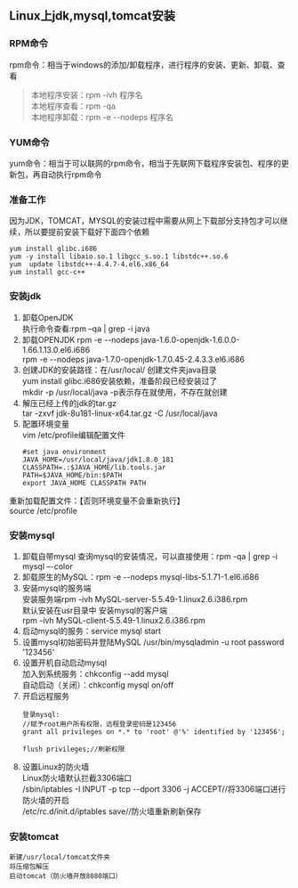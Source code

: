 ## Linux上jdk,mysql,tomcat安装
### RPM命令
rpm命令：相当于windows的添加/卸载程序，进行程序的安装、更新、卸载、查看   
> 本地程序安装：rpm -ivh 程序名  
> 本地程序查看：rpm -qa  
> 本地程序卸载：rpm -e --nodeps 程序名  

### YUM命令
yum命令：相当于可以联网的rpm命令，相当于先联网下载程序安装包、程序的更新包，再自动执行rpm命令  

### 准备工作  
因为JDK，TOMCAT，MYSQL的安装过程中需要从网上下载部分支持包才可以继续，所以要提前安装下载好下面四个依赖  
```
yum install glibc.i686  
yum -y install libaio.so.1 libgcc_s.so.1 libstdc++.so.6  
yum  update libstdc++-4.4.7-4.el6.x86_64  
yum install gcc-c++  
```
###  安装jdk
1.  卸载OpenJDK  
    执行命令查看:rpm –qa | grep -i java  
2.  卸载OPENJDK
    rpm -e --nodeps  java-1.6.0-openjdk-1.6.0.0-1.66.1.13.0.el6.i686  
    rpm -e --nodeps  java-1.7.0-openjdk-1.7.0.45-2.4.3.3.el6.i686  
3.  创建JDK的安装路径：在/usr/local/  创建文件夹java目录  
    yum install glibc.i686安装依赖，准备阶段已经安装过了  
    mkdir -p /usr/local/java  -p表示存在就使用，不存在就创建  
4.  解压已经上传的jdk的tar.gz  
    tar -zxvf jdk-8u181-linux-x64.tar.gz -C /usr/local/java  
5.  配置环境变量  
    vim /etc/profile编辑配置文件  
    ```
    #set java environment
    JAVA_HOME=/usr/local/java/jdk1.8.0_181
    CLASSPATH=.:$JAVA_HOME/lib.tools.jar
    PATH=$JAVA_HOME/bin:$PATH
    export JAVA_HOME CLASSPATH PATH
    ```
重新加载配置文件：【否则环境变量不会重新执行】  
source /etc/profile  
### 安装mysql
1.  卸载自带mysql
    查询mysql的安装情况，可以直接使用：rpm -qa | grep -i mysql –-color  
2.  卸载原生的MySQL：rpm -e --nodeps mysql-libs-5.1.71-1.el6.i686  
3.  安装mysql的服务端  
    安装服务端rpm -ivh MySQL-server-5.5.49-1.linux2.6.i386.rpm  
    默认安装在usr目录中
    安装mysql的客户端  
    rpm -ivh MySQL-client-5.5.49-1.linux2.6.i386.rpm  
4.  启动mysql的服务：service mysql start  
5.  设置mysql初始密码并登陆MySQL
    /usr/bin/mysqladmin -u root password '123456'  
6.  设置开机自动启动mysql  
    加入到系统服务：chkconfig --add mysql  
    自动启动（关闭）：chkconfig mysql on/off
7.  开启远程服务
    ```
    登录mysql:
    //赋予root用户所有权限，远程登录密码是123456
    grant all privileges on *.* to 'root' @'%' identified by '123456';

    flush privileges;//刷新权限
    ```
8.  设置Linux的防火墙  
    Linux防火墙默认拦截3306端口  
    /sbin/iptables -I INPUT -p tcp --dport 3306 -j ACCEPT//将3306端口进行防火墙的开启  
    /etc/rc.d/init.d/iptables save//防火墙重新刷新保存  
### 安装tomcat
    新建/usr/local/tomcat文件夹  
    将压缩包解压  
    启动tomcat（防火墙开放8080端口）